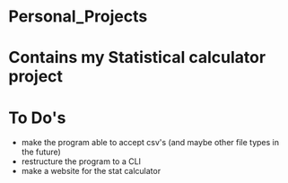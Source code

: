 # Personal_Projects


# Contains my Statistical calculator project 


# To Do's
* make the program able to accept csv's (and maybe other file types in the future)
* restructure the program to a CLI
* make a website for the stat calculator
